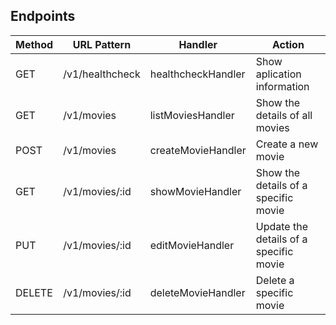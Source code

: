 ## Endpoints
| Method |   URL Pattern   |       Handler      |              Action                    |
| ------ | --------------- | ------------------ | ------------------------------         |
| GET    | /v1/healthcheck | healthcheckHandler | Show aplication information            |
| GET    | /v1/movies      | listMoviesHandler  | Show the details of all movies         |
| POST   | /v1/movies      | createMovieHandler | Create a new movie                     |
| GET    | /v1/movies/:id  | showMovieHandler   | Show the details of a specific movie   |
| PUT    | /v1/movies/:id  | editMovieHandler   | Update the details of a specific movie |
| DELETE | /v1/movies/:id  | deleteMovieHandler | Delete a specific movie                |
